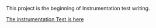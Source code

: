 This project is the beginning of Instrumentation test writing.

[The instrumentation Test is here](https://github.com/esperantgada/Android_Training/blob/master/app/src/androidTest/java/com/example/tiptime/CalculatorTests.kt)